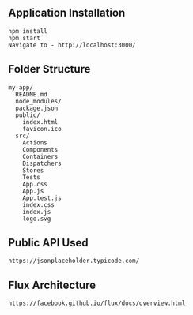 ## Application Installation

```
npm install
npm start
Navigate to - http://localhost:3000/

```

## Folder Structure

```
my-app/
  README.md
  node_modules/
  package.json
  public/
    index.html
    favicon.ico
  src/
	Actions
	Components
	Containers
	Dispatchers
	Stores
	Tests
    App.css
    App.js
    App.test.js
    index.css
    index.js
    logo.svg
```

## Public API Used

```
https://jsonplaceholder.typicode.com/

```

## Flux Architecture

```
https://facebook.github.io/flux/docs/overview.html
```


